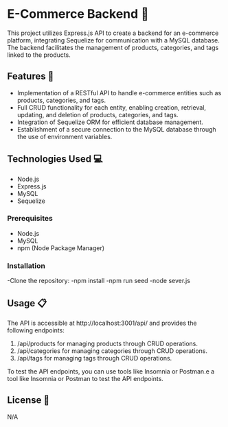 # E-Commerce Backend 🛒

This project utilizes Express.js API to create a backend for an e-commerce platform, integrating Sequelize for communication with a MySQL database. The backend facilitates the management of products, categories, and tags linked to the products.

## Features 🌟

- Implementation of a RESTful API to handle e-commerce entities such as products, categories, and tags.
- Full CRUD functionality for each entity, enabling creation, retrieval, updating, and deletion of products, categories, and tags.
- Integration of Sequelize ORM for efficient database management.
- Establishment of a secure connection to the MySQL database through the use of environment variables.

## Technologies Used 💻

- Node.js
- Express.js
- MySQL
- Sequelize 

### Prerequisites

- Node.js
- MySQL
- npm (Node Package Manager)

### Installation

-Clone the repository:
-npm install
-npm run seed
-node sever.js

## Usage 📋

The API is accessible at http://localhost:3001/api/ and provides the following endpoints:

1. /api/products for managing products through CRUD operations.
2. /api/categories for managing categories through CRUD operations.
3. /api/tags for managing tags through CRUD operations.

To test the API endpoints, you can use tools like Insomnia or Postman.e a tool like Insomnia or Postman to test the API endpoints.


## License 📄
N/A
